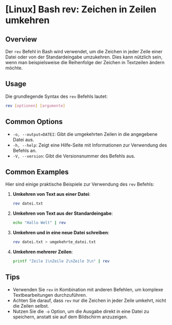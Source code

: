 # [Linux] Bash rev: Zeichen in Zeilen umkehren

## Overview
Der `rev` Befehl in Bash wird verwendet, um die Zeichen in jeder Zeile einer Datei oder von der Standardeingabe umzukehren. Dies kann nützlich sein, wenn man beispielsweise die Reihenfolge der Zeichen in Textzeilen ändern möchte.

## Usage
Die grundlegende Syntax des `rev` Befehls lautet:

```bash
rev [optionen] [argumente]
```

## Common Options
- `-o, --output=DATEI`: Gibt die umgekehrten Zeilen in die angegebene Datei aus.
- `-h, --help`: Zeigt eine Hilfe-Seite mit Informationen zur Verwendung des Befehls an.
- `-V, --version`: Gibt die Versionsnummer des Befehls aus.

## Common Examples
Hier sind einige praktische Beispiele zur Verwendung des `rev` Befehls:

1. **Umkehren von Text aus einer Datei**:
   ```bash
   rev datei.txt
   ```

2. **Umkehren von Text aus der Standardeingabe**:
   ```bash
   echo "Hallo Welt" | rev
   ```

3. **Umkehren und in eine neue Datei schreiben**:
   ```bash
   rev datei.txt > umgekehrte_datei.txt
   ```

4. **Umkehren mehrerer Zeilen**:
   ```bash
   printf "Zeile 1\nZeile 2\nZeile 3\n" | rev
   ```

## Tips
- Verwenden Sie `rev` in Kombination mit anderen Befehlen, um komplexe Textbearbeitungen durchzuführen.
- Achten Sie darauf, dass `rev` nur die Zeichen in jeder Zeile umkehrt, nicht die Zeilen selbst.
- Nutzen Sie die `-o` Option, um die Ausgabe direkt in eine Datei zu speichern, anstatt sie auf dem Bildschirm anzuzeigen.